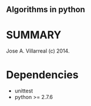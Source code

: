Algorithms in python
--------------------------------------

SUMMARY
========
Jose A. Villarreal (c) 2014.

Dependencies
============
- unittest
- python >= 2.7.6

